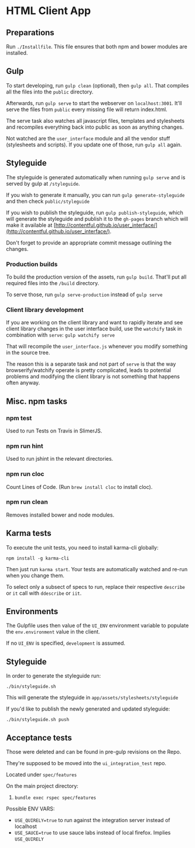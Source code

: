 # HTML Client App

## Preparations

Run `./Installfile`. This file ensures that both npm and bower modules are
installed.

## Gulp

To start developing, run `gulp clean` (optional), then `gulp all`.
That compiles all the files into the `public` directory.

Afterwards, run `gulp serve` to start the webserver on `localhost:3001`.
It'll serve the files from `public` every missing file will return
index.html.

The serve task also watches all javascript files, templates and
stylesheets and recompiles everything back into public as soon as
anything changes.

Not watched are the `user_interface` module and all the vendor stuff
(stylesheets and scripts). If you update one of those, run `gulp all`
again.

## Styleguide

The styleguide is generated automatically when running `gulp serve` and
is served by gulp at `/styleguide`.

If you wish to generate it manually, you can run `gulp
generate-styleguide` and then check `public/styleguide`

If you wish to publish the styleguide, run `gulp publish-styleguide`,
which will generate the styleguide and publish it to the `gh-pages`
branch which will make it available at [http://contentful.github.io/user_interface/](http://contentful.github.io/user_interface/).

Don't forget to provide an appropriate commit message outlining the
changes.

### Production builds

To build the production version of the assets, run `gulp build`.
That'll put all required files into the `/build` directory.

To serve those, run `gulp serve-production` instead of `gulp serve`

### Client library development

If you are working on the client library and want to rapidly iterate and
see client library changes in the user interface build, use the `watchify`
task in combination with `serve`: `gulp watchify serve`

That will recompile the `user_interface.js` whenever you modify
something in the source tree.

The reason this is a separate task and not part of `serve` is that the
way browserify/watchify operate is pretty complicated, leads to
potential problems and modifying the client library is not something
that happens often anyway.

## Misc. npm tasks

### npm test

Used to run Tests on Travis in SlimerJS.

### npm run hint

Used to run jshint in the relevant directories.

### npm run cloc

Count Lines of Code. (Run `brew install cloc` to install cloc).

### npm run clean

Removes installed bower and node modules.

## Karma tests

To execute the unit tests, you need to install karma-cli globally:

    npm install -g karma-cli

Then just run `karma start`. Your tests are automatically watched and
re-run when you change them.

To select only a subsect of specs to run, replace their respective
`describe` or `it` call with `ddescribe` or `iit`.

## Environments

The Gulpfile uses then value of the `UI_ENV` environment variable to
populate the `env.environment` value in the client.

If no `UI_ENV` is specified, `development` is assumed.

## Styleguide

In order to generate the styleguide run:
```
./bin/styleguide.sh
```

This will generate the styleguide in `app/assets/stylesheets/styleguide`

If you'd like to publish the newly generated and updated styleguide:
```
./bin/styleguide.sh push
```
## Acceptance tests

Those were deleted and can be found in pre-gulp revisions on the Repo.

They're supposed to be moved into the `ui_integration_test` repo.

Located under `spec/features`

On the main project directory:

1. `bundle exec rspec spec/features`

Possible ENV VARS:

- `USE_QUIRELY=true` to run against the integration server
  instead of localhost
- `USE_SAUCE=true` to use sauce labs instead of local firefox.
  Implies `USE_QUIRELY`


